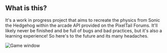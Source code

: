 ## What is this?
It's a work in progress project that aims to recreate the physics from Sonic the Hedgehog within the arcade API provided on the PixelTail Forums. It'll likely never be finished and be full of bugs and bad practices, but it's also a learning experience! So here's to the future and its many headaches.

![Game window](https://b.catgirlsare.sexy/a9qS.png)